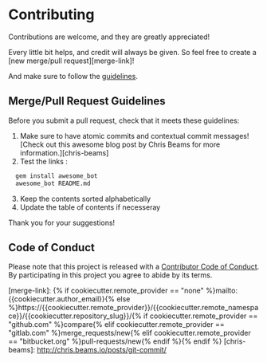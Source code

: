 # Contributing

Contributions are welcome, and they are greatly appreciated!

Every little bit helps, and credit will always be given.
So feel free to create a [new merge/pull request][merge-link]!

And make sure to follow the [guidelines](#merge-pull-request-guidelines).

## Merge/Pull Request Guidelines

Before you submit a pull request, check that it meets these guidelines:
1. Make sure to have atomic commits and contextual commit messages!
  [Check out this awesome blog post by Chris Beams for more information.][chris-beams]
2. Test the links :
```bash
  gem install awesome_bot
  awesome_bot README.md
  ```
3. Keep the contents sorted alphabetically
4. Update the table of contents if necesseray

Thank you for your suggestions!

## Code of Conduct

Please note that this project is released with a [Contributor Code of Conduct](CODE_OF_CONDUCT.md).
By participating in this project you agree to abide by its terms.

[merge-link]: {% if cookiecutter.remote_provider == "none" %}mailto:{{cookiecutter.author_email}}{% else %}https://{{cookiecutter.remote_provider}}/{{cookiecutter.remote_namespace}}/{{cookiecutter.repository_slug}}/{% if cookiecutter.remote_provider == "github.com" %}compare{% elif cookiecutter.remote_provider == "gitlab.com" %}merge_requests/new{% elif cookiecutter.remote_provider == "bitbucket.org" %}pull-requests/new{% endif %}{% endif %}
[chris-beams]: http://chris.beams.io/posts/git-commit/
